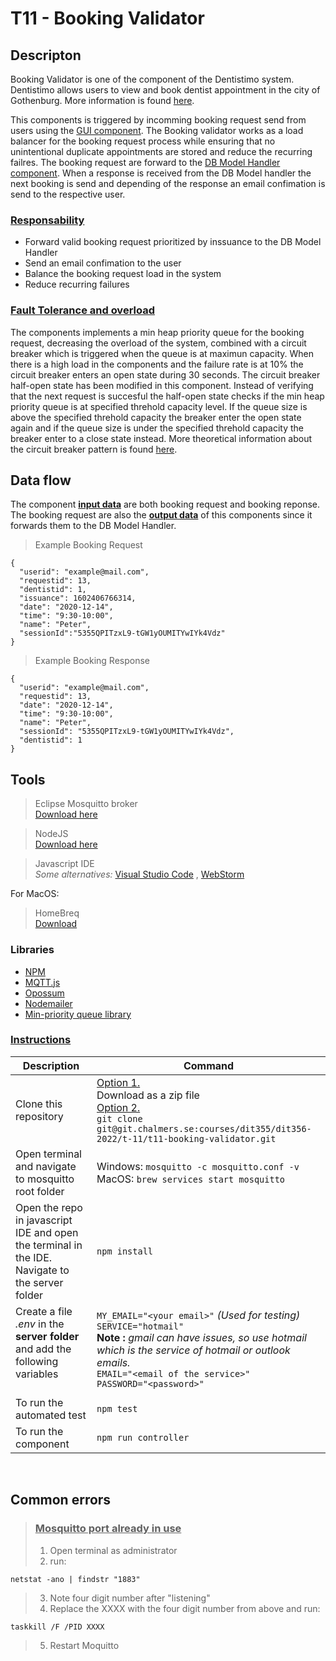 # **T11 - Booking Validator**

## **Descripton**
Booking Validator is one of the component of the Dentistimo system. Dentistimo allows users to view and book dentist appointment in the city of Gothenburg. More information is found [here](https://git.chalmers.se/courses/dit355/dit356-2022/t-11/t11-project).

This components is triggered by incomming booking request send from users using the [GUI component](). The Booking validator works as a load balancer for the booking request process while ensuring that no unintentional duplicate appointments are stored and reduce the recurring failres. The booking request are forward to the [DB Model Handler component](https://git.chalmers.se/courses/dit355/dit356-2022/t-11/t11-database-model-handler). When a response is received from the DB Model handler the next booking is send and depending of the response an email confimation is send to the respective user. 

### **<ins>Responsability</ins>**

- Forward valid booking request prioritized by inssuance to the DB Model Handler
- Send an email confimation to the user
- Balance the booking request load in the system
- Reduce recurring failures 

### **<ins>Fault Tolerance and overload</ins>**
The components implements a min heap priority queue for the booking request, decreasing the overload of the system, combined with a circuit breaker which is triggered when the queue is at maximun capacity. 
When there is a high load in the components and the failure rate is at 10% the circuit breaker enters an open state during 30 seconds. The circuit breaker half-open state has been modified in this component. Instead of verifying that the next request is succesful the half-open state checks if the min heap priority queue is at specified threhold capacity level. If the queue size is above the specified threhold capacity the breaker enter the open state again and if the queue size is under the specified threhold capacity the breaker enter to a close state instead. 
More theoretical information about the circuit breaker pattern is found [here](https://martinfowler.com/bliki/CircuitBreaker.html).

## **Data flow**

The component **<ins>input data</ins>** are both booking request and booking reponse. The booking request are also the **<ins>output data</ins>** of this components since it forwards them to the DB Model Handler.

>Example Booking Request
```
{
  "userid": "example@mail.com",
  "requestid": 13,
  "dentistid": 1,
  "issuance": 1602406766314,
  "date": "2020-12-14",
  "time": "9:30-10:00",
  "name": "Peter",
  "sessionId":"5355QPITzxL9-tGW1yOUMITYwIYk4Vdz"
}
```

>Example Booking Response
```
{
  "userid": "example@mail.com",
  "requestid": 13,
  "date": "2020-12-14",
  "time": "9:30-10:00",
  "name": "Peter",
  "sessionId": "5355QPITzxL9-tGW1yOUMITYwIYk4Vdz",
  "dentistid": 1
}
```

## **Tools**

>  Eclipse Mosquitto broker <br>[Download here](https://mosquitto.org/download/)

>NodeJS <br>[Download here](https://nodejs.org/en/download/)

>Javascript IDE<br> *Some alternatives:* [Visual Studio Code](https://visualstudio.microsoft.com/downloads/) , [WebStorm](https://www.jetbrains.com/webstorm/download/)


For MacOS:
> HomeBreq<br> [Download](https://brew.sh/index_sv)

### Libraries
* [ NPM ](https://www.npmjs.com/)
* [ MQTT.js ](https://www.npmjs.com/package/mqtt)
* [ Opossum ](https://nodeshift.dev/opossum/)
* [ Nodemailer ](https://nodemailer.com/about/)
* [ Min-priority queue library](https://www.npmjs.com/package/@datastructures-js/priority-queue)


### **<ins>Instructions</ins>**

| Description | Command |
|-------|---|
| Clone this repository | <ins>Option 1.</ins><br> Download as a zip file<br> <ins>Option 2.</ins><br>`git clone git@git.chalmers.se:courses/dit355/dit356-2022/t-11/t11-booking-validator.git`|
| Open terminal and navigate to mosquitto root folder | Windows: `mosquitto -c mosquitto.conf -v `<br> MacOS: `brew services start mosquitto` |
|Open the repo in javascript IDE and open the terminal in the IDE. Navigate to the server folder | `npm install` |
|Create a file *.env* in the **server folder** and add the following variables<br><br> |`MY_EMAIL="<your email>"` *(Used for testing)* <br>`SERVICE="hotmail" `<br> **Note :** *gmail can have issues, so use hotmail which is the service of hotmail or outlook emails.* <br>`EMAIL="<email of the service>"`<br>`PASSWORD="<password>"`|
|To run the automated test|  `npm test`|
|To run the component |  `npm run controller`|
<br>

## **Common errors**
> ### <ins> Mosquitto port already in use</ins>
>1. Open terminal as administrator
>2. run:
```
netstat -ano | findstr "1883"
```
>3. Note four digit number after "listening"
>4. Replace the XXXX with the four digit number from above and run:
```
taskkill /F /PID XXXX
``` 
>5. Restart Moquitto
